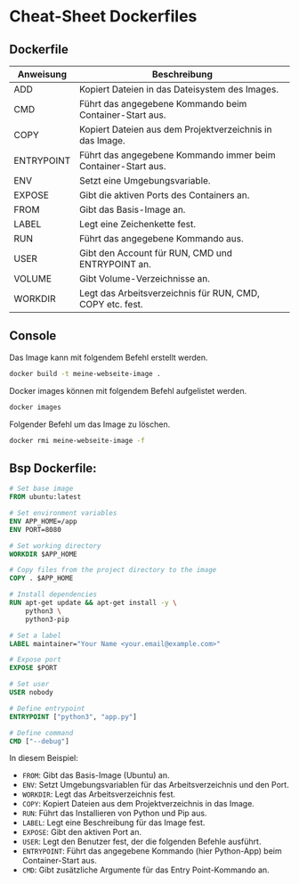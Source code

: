 # Cheat-Sheet Dockerfiles

## Dockerfile

| Anweisung   | Beschreibung                                                  |
|-------------|---------------------------------------------------------------|
| ADD         | Kopiert Dateien in das Dateisystem des Images.               |
| CMD         | Führt das angegebene Kommando beim Container-Start aus.      |
| COPY        | Kopiert Dateien aus dem Projektverzeichnis in das Image.      |
| ENTRYPOINT  | Führt das angegebene Kommando immer beim Container-Start aus.|
| ENV         | Setzt eine Umgebungsvariable.                                 |
| EXPOSE      | Gibt die aktiven Ports des Containers an.                    |
| FROM        | Gibt das Basis-Image an.                                     |
| LABEL       | Legt eine Zeichenkette fest.                                  |
| RUN         | Führt das angegebene Kommando aus.                            |
| USER        | Gibt den Account für RUN, CMD und ENTRYPOINT an.              |
| VOLUME      | Gibt Volume-Verzeichnisse an.                                 |
| WORKDIR     | Legt das Arbeitsverzeichnis für RUN, CMD, COPY etc. fest.     |


## Console

Das Image kann mit folgendem Befehl erstellt werden.
```Bash
docker build -t meine-webseite-image .
```
Docker images können mit folgendem Befehl aufgelistet werden.
```Bash
docker images
```
Folgender Befehl um das Image zu löschen.
```Bash
docker rmi meine-webseite-image -f
```

## Bsp Dockerfile:

```Dockerfile
# Set base image
FROM ubuntu:latest

# Set environment variables
ENV APP_HOME=/app
ENV PORT=8080

# Set working directory
WORKDIR $APP_HOME

# Copy files from the project directory to the image
COPY . $APP_HOME

# Install dependencies
RUN apt-get update && apt-get install -y \
    python3 \
    python3-pip

# Set a label
LABEL maintainer="Your Name <your.email@example.com>"

# Expose port
EXPOSE $PORT

# Set user
USER nobody

# Define entrypoint
ENTRYPOINT ["python3", "app.py"]

# Define command
CMD ["--debug"]
```

In diesem Beispiel:

- `FROM`: Gibt das Basis-Image (Ubuntu) an.
- `ENV`: Setzt Umgebungsvariablen für das Arbeitsverzeichnis und den Port.
- `WORKDIR`: Legt das Arbeitsverzeichnis fest.
- `COPY`: Kopiert Dateien aus dem Projektverzeichnis in das Image.
- `RUN`: Führt das Installieren von Python und Pip aus.
- `LABEL`: Legt eine Beschreibung für das Image fest.
- `EXPOSE`: Gibt den aktiven Port an.
- `USER`: Legt den Benutzer fest, der die folgenden Befehle ausführt.
- `ENTRYPOINT`: Führt das angegebene Kommando (hier Python-App) beim Container-Start aus.
- `CMD`: Gibt zusätzliche Argumente für das Entry Point-Kommando an.

